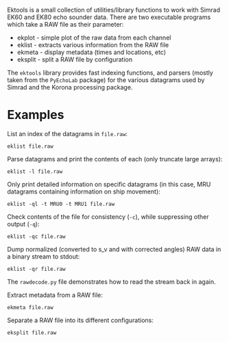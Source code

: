 Ektools is a small collection of utilities/library functions to work
with Simrad EK60 and EK80 echo sounder data.  There are two executable
programs which take a RAW file as their parameter:

- ekplot - simple plot of the raw data from each channel
- eklist - extracts various information from the RAW file
- ekmeta - display metadata (times and locations, etc)
- eksplit - split a RAW file by configuration

The `ektools` library provides fast indexing functions, and parsers
(mostly taken from the `PyEchoLab` package) for the various datagrams
used by Simrad and the Korona processing package.

# Examples

List an index of the datagrams in `file.raw`:

    eklist file.raw

Parse datagrams and print the contents of each (only truncate large
arrays):

    eklist -l file.raw
	
Only print detailed information on specific datagrams (in this case,
MRU datagrams containing information on ship movement):

	eklist -ql -t MRU0 -t MRU1 file.raw

Check contents of the file for consistency (`-c`), while suppressing
other output (`-q`):

	eklist -qc file.raw

Dump normalized (converted to s_v and with corrected angles) RAW data
in a binary stream to stdout:

    eklist -qr file.raw
	
The `rawdecode.py` file demonstrates how to read the stream back in
again.

Extract metadata from a RAW file:

	ekmeta file.raw
	
Separate a RAW file into its different configurations:

	eksplit file.raw

